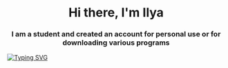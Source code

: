 ### 
<h1 align="center">Hi there, I'm Ilya </a> 
<h3 align="center">I am a student and created an account for personal use or for downloading various programs </h3>
<a href="https://git.io/typing-svg"><img src="https://readme-typing-svg.herokuapp.com?font=Fira+Code&pause=1500&width=435&lines=Please+verify+me+Kinda+Windy+Im+not+bot+💗+💗+💗" alt="Typing SVG" /></a>

